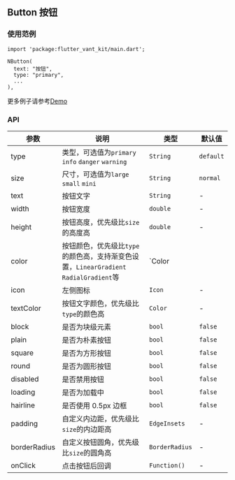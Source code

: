 ## Button 按钮

### 使用范例

```
import 'package:flutter_vant_kit/main.dart';

NButton(
  text: "按钮",
  type: "primary",
  ...
),
```

更多例子请参考[Demo](../example/lib/routes/demoButton.dart)

### API

| 参数  | 说明  | 类型  | 默认值  |
| ------------ | ------------ | ------------ | ------------ |
| type | 类型，可选值为`primary` `info` `danger` `warning` | `String` | `default` |
| size | 尺寸，可选值为`large` `small` `mini` | `String` | `normal` |
| text | 按钮文字 | `String` | - |
| width | 按钮宽度 | `double` | - |
| height | 按钮高度，优先级比`size`的高度高 | `double` | - |
| color | 按钮颜色，优先级比`type`的颜色高，支持渐变色设置，`LinearGradient` `RadialGradient`等 | `Color || Gradient` | - |
| icon | 左侧图标 | `Icon` | - |
| textColor | 按钮文字颜色，优先级比`type`的颜色高 | `Color` | - |
| block | 是否为块级元素 | `bool` | `false` |
| plain | 是否为朴素按钮 | `bool` | `false` |
| square | 是否为方形按钮 | `bool` | `false` |
| round | 是否为圆形按钮 | `bool` | `false` |
| disabled | 是否禁用按钮 | `bool` | `false` |
| loading | 是否为加载中 | `bool` | `false` |
| hairline | 是否使用 0.5px 边框 | `bool` | `false` |
| padding | 自定义内边距，优先级比`size`的内边距高 | `EdgeInsets` | - |
| borderRadius | 自定义按钮圆角，优先级比`size`的圆角高 | `BorderRadius` | - |
| onClick | 点击按钮后回调 | `Function()` | - |
